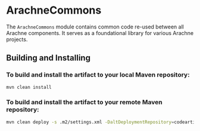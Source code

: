 # ArachneCommons

The `ArachneCommons` module contains common code re-used between all Arachne components. It serves as a foundational library for various Arachne projects.

## Building and Installing

### To build and install the artifact to your local Maven repository:
```sh
mvn clean install
```
### To build and install the artifact to your remote Maven repository:
```sh
mvn clean deploy -s .m2/settings.xml -DaltDeploymentRepository=codeartifact::default::https://mdaca-201959883603.d.codeartifact.us-east-2.amazonaws.com/maven/OHDSI/
```

